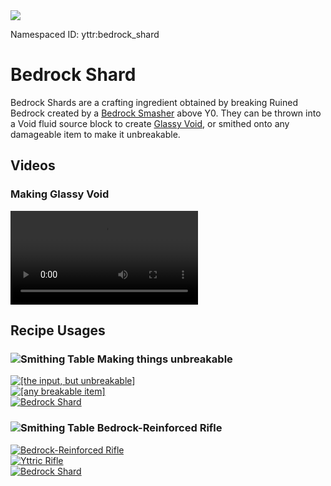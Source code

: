 <img class="infobox" src="../img/item/bedrock_shard.png">

<span class="aside">Namespaced ID: <span>yttr:bedrock_shard</span></span><br/>
# Bedrock Shard
Bedrock Shards are a crafting ingredient obtained by breaking Ruined Bedrock created by a
[Bedrock Smasher](../bedrock_smasher) above Y0. They can be thrown into a Void fluid source block
to create [Glassy Void](../glassy_void), or smithed onto any damageable item to make it unbreakable.

## Videos

### Making Glassy Void
<video src="../img/glassy_void.mp4" controls></video>

## Recipe Usages

### <img class="symbolic" title="Smithing Table" src="../img/symbolic/smithing_table.png"/> Making things unbreakable
<div class="recipe" title="This is done with a code patch and has no recipe ID.">
	<a href="#" class="output">
		<img title="[the input, but unbreakable]" src="../img/item/tools_cycle.png"/>
	</a>
	<div class="input">
		<a href="#"><img title="[any breakable item]" src="../img/item/tools_cycle.png"/></a>
		<div class="add"></div>
		<a href="../bedrock_shard"><img title="Bedrock Shard" src="../img/item/bedrock_shard.png"/></a>
	</div>
</div>

### <img class="symbolic" title="Smithing Table" src="../img/symbolic/smithing_table.png"/> Bedrock-Reinforced Rifle
<div class="recipe" title="Namespaced ID: yttr:rifle_reinforced">
	<a href="../rifle" class="output">
		<img title="Bedrock-Reinforced Rifle" src="../img/item/rifle_reinforced.png"/>
	</a>
	<div class="input">
		<a href="../rifle"><img title="Yttric Rifle" src="../img/item/rifle.png"/></a>
		<div class="add"></div>
		<a href="#"><img title="Bedrock Shard" src="../img/item/bedrock_shard.png"/></a>
	</div>
</div>
